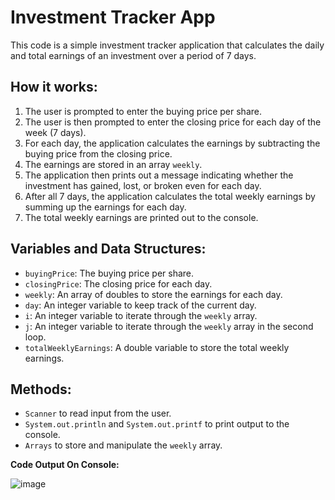 <html>
  <body>
    <h1>Investment Tracker App</h1>
    <p>This code is a simple investment tracker application that calculates the daily and total earnings of an investment over a period of 7 days.</p>
    <h2>How it works:</h2>
    <ol>
      <li>The user is prompted to enter the buying price per share.</li>
      <li>The user is then prompted to enter the closing price for each day of the week (7 days).</li>
      <li>For each day, the application calculates the earnings by subtracting the buying price from the closing price.</li>
      <li>The earnings are stored in an array <code>weekly</code>.</li>
      <li>The application then prints out a message indicating whether the investment has gained, lost, or broken even for each day.</li>
      <li>After all 7 days, the application calculates the total weekly earnings by summing up the earnings for each day.</li>
      <li>The total weekly earnings are printed out to the console.</li>
    </ol>
    <h2>Variables and Data Structures:</h2>
    <ul>
      <li><code>buyingPrice</code>: The buying price per share.</li>
      <li><code>closingPrice</code>: The closing price for each day.</li>
      <li><code>weekly</code>: An array of doubles to store the earnings for each day.</li>
      <li><code>day</code>: An integer variable to keep track of the current day.</li>
      <li><code>i</code>: An integer variable to iterate through the <code>weekly</code> array.</li>
      <li><code>j</code>: An integer variable to iterate through the <code>weekly</code> array in the second loop.</li>
      <li><code>totalWeeklyEarnings</code>: A double variable to store the total weekly earnings.</li>
    </ul>
    <h2>Methods:</h2>
    <ul>
      <li><code>Scanner</code> to read input from the user.</li>
      <li><code>System.out.println</code> and <code>System.out.printf</code> to print output to the console.</li>
      <li><code>Arrays</code> to store and manipulate the <code>weekly</code> array.</li>
    </ul>
  </body>
</html>

<b>Code Output On Console: </b>

![image](https://github.com/yusuftechx/investment-tracker-demo/assets/56741289/307e2db4-5ea2-4ce4-a617-2dad56c48b55)
